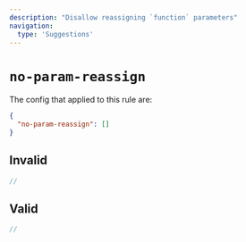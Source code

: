 ```yaml
---
description: "Disallow reassigning `function` parameters"
navigation:
  type: 'Suggestions'
---
```


# `no-param-reassign`

The config that applied to this rule are:

```json
{
  "no-param-reassign": []
}
```

## Invalid

```js invalid
//
```

## Valid

```js valid
//
```
  